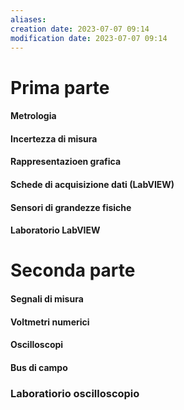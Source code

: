 ```yaml
---
aliases: 
creation date: 2023-07-07 09:14
modification date: 2023-07-07 09:14
---
```

# Prima parte
#### Metrologia
#### Incertezza di misura
#### Rappresentazioen grafica
#### Schede di acquisizione dati (LabVIEW)
#### Sensori di grandezze fisiche
#### Laboratorio LabVIEW

# Seconda parte
#### Segnali di misura
#### Voltmetri numerici
#### Oscilloscopi
#### Bus di campo
### Laboratiorio oscilloscopio